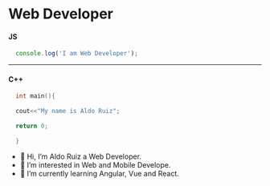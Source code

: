 # Web Developer

#### JS
```javascript
  console.log('I am Web Developer');
```

---

#### C++
```c++
  int main(){
  
  cout<<"My name is Aldo Ruiz";
  
  return 0;
  
  }
```

- 👋 Hi, I’m Aldo Ruiz a Web Developer.
- 👀 I’m interested in Web and Mobile Develope.
- 🌱 I’m currently learning Angular, Vue and React.
 

<!---
DVs07/DVs07 is a ✨ special ✨ repository because its `README.md` (this file) appears on your GitHub profile.
You can click the Preview link to take a look at your changes.
--->

